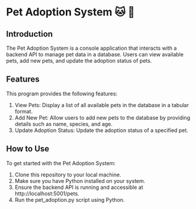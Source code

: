 # Pet Adoption System :cat: :dog:
## Introduction

The Pet Adoption System is a console application that interacts with a backend API to manage pet data in a database. Users can view available pets, add new pets, and update the adoption status of pets.

## Features

This program provides the following features:
1. View Pets: Display a list of all available pets in the database in a tabular format.
2. Add New Pet: Allow users to add new pets to the database by providing details such as name, species, and age.
3. Update Adoption Status: Update the adoption status of a specified pet.

## How to Use

To get started with the Pet Adoption System:
1. Clone this repository to your local machine.
2. Make sure you have Python installed on your system.
3. Ensure the backend API is running and accessible at http://localhost:5001/pets.
4. Run the pet_adoption.py script using Python.
